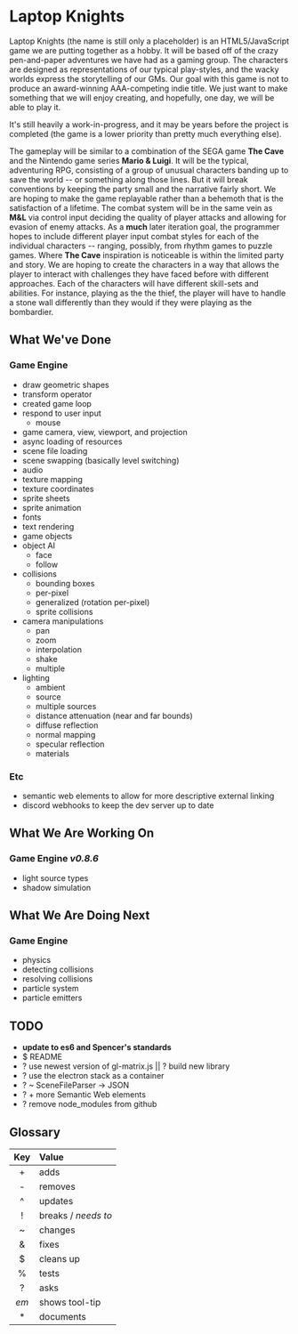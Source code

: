# Laptop Knights
Laptop Knights (the name is still only a placeholder) is an HTML5/JavaScript
game we are putting together as a hobby. It will be based off of the crazy
pen-and-paper adventures we have had as a gaming group. The characters are
designed as representations of our typical play-styles, and the wacky worlds
express the storytelling of our GMs. Our goal with this game is not to produce
an award-winning AAA-competing indie title. We just want to make something that
we will enjoy creating, and hopefully, one day, we will be able to play it.

It's still heavily a work-in-progress, and it may be years before the project is
completed (the game is a lower priority than pretty much everything else).

The gameplay will be similar to a combination of the SEGA game __The Cave__ and
the Nintendo game series __Mario & Luigi__. It will be the typical, adventuring
RPG, consisting of a group of unusual characters banding up to save the world --
or something along those lines. But it will break conventions by keeping the
party small and the narrative fairly short. We are hoping to make the game
replayable rather than a behemoth that is the satisfaction of a lifetime. The
combat system will be in the same vein as __M&L__ via control input deciding the
quality of player attacks and allowing for evasion of enemy attacks. As a
__much__ later iteration goal, the programmer hopes to include different
player input combat styles for each of the individual characters -- ranging,
possibly, from rhythm games to puzzle games. Where __The Cave__ inspiration is
noticeable is within the limited party and story. We are hoping to create the
characters in a way that allows the player to interact with challenges they have
faced before with different approaches. Each of the characters will have
different skill-sets and abilities. For instance, playing as the the thief, the
player will have to handle a stone wall differently than they would if they were
playing as the bombardier.

## What We've Done
### Game Engine
* draw geometric shapes
* transform operator
* created game loop
* respond to user input
  * mouse
* game camera, view, viewport, and projection
* async loading of resources
* scene file loading
* scene swapping (basically level switching)
* audio
* texture mapping
* texture coordinates
* sprite sheets
* sprite animation
* fonts
* text rendering
* game objects
* object AI
  * face
  * follow
* collisions
  * bounding boxes
  * per-pixel
  * generalized (rotation per-pixel)
  * sprite collisions
* camera manipulations
  * pan
  * zoom
  * interpolation
  * shake
  * multiple
* lighting
  * ambient
  * source
  * multiple sources
  * distance attenuation (near and far bounds)
  * diffuse reflection
  * normal mapping
  * specular reflection
  * materials

### Etc
* semantic web elements to allow for more descriptive external linking
* discord webhooks to keep the dev server up to date

## What We Are Working On
### Game Engine <em title="matches book section">v0.8.6</em>
* light source types
* shadow simulation

## What We Are Doing Next
### Game Engine
* physics
* detecting collisions
* resolving collisions
* particle system
* particle emitters

## TODO
* __update to es6 and Spencer's standards__
* $ README
* ? use newest version of gl-matrix.js || ? build new library
* ? use the electron stack as a container
* ? ~ SceneFileParser -> JSON
* ? \+ more Semantic Web elements
* ? remove node_modules from github

## Glossary
| Key | Value     |
|:---:|:--------- |
| \+  | adds      |
| \-  | removes   |
| ^   | updates   |
| !   | breaks / <em title="e.g. !$: needs to clean up">needs to</em> |
| ~   | changes   |
| &   | fixes     |
| $   | cleans up |
| %   | tests     |
| ?   | asks      |
| <em title="including this one">em</em>  | shows tool-tip |
| \*  | documents |
